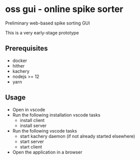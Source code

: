# oss gui - online spike sorter

Preliminary web-based spike sorting GUI

This is a very early-stage prototype

## Prerequisites

* docker
* hither
* kachery
* nodejs >= 12
* yarn

## Usage

* Open in vscode
* Run the following installation vscode tasks
    - install client
    - install server
* Run the following vscode tasks
    - start kachery daemon (if not already started elsewhere)
    - start server
    - start client
* Open the application in a browser